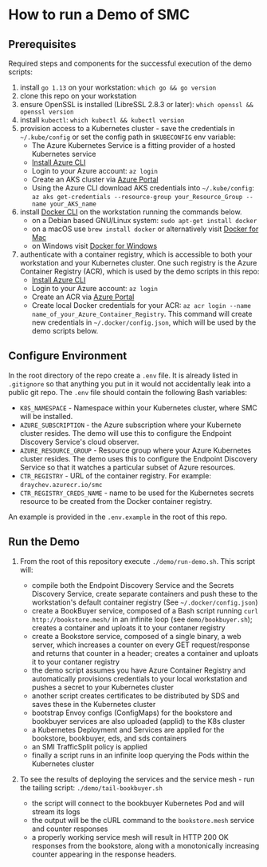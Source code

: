 # How to run a Demo of SMC

## Prerequisites
Required steps and components for the successful execution of the demo scripts:
1. install `go 1.13` on your workstation: `which go && go version` 
1. clone this repo on your workstation
1. ensure OpenSSL is installed (LibreSSL 2.8.3 or later): `which openssl && openssl version`
1. install `kubectl`: `which kubectl && kubectl version`
1. provision access to a Kubernetes cluster - save the credentials in `~/.kube/config` or set the config path in `$KUBECONFIG` env variable:
   - The Azure Kubernetes Service is a fitting provider of a hosted Kubernetes service
   - [Install Azure CLI](https://docs.microsoft.com/en-us/cli/azure/install-azure-cli)
   - Login to your Azure account: `az login`
   - Create an AKS cluster via [Azure Portal](https://portal.azure.com/)
   - Using the Azure CLI download AKS credentials into `~/.kube/config`: `az aks get-credentials --resource-group your_Resource_Group --name your_AKS_name`
1. install [Docker CLI](https://docs.docker.com/v17.12/install/) on the workstation running the commands below.
   - on a Debian based GNU/Linux system: `sudo apt-get install docker`
   - on a macOS use `brew install docker` or alternatively visit [Docker for Mac](https://docs.docker.com/docker-for-mac/install/)
   - on Windows visit [Docker for Windows](https://docs.docker.com/docker-for-windows/install/)
1. authenticate with a container registry, which is accessible to both your workstation and your Kubernetes cluster. One such registry is the Azure Container Registry (ACR), which is used by the demo scripts in this repo:
   - [Install Azure CLI](https://docs.microsoft.com/en-us/cli/azure/install-azure-cli)
   - Login to your Azure account: `az login`
   - Create an ACR via [Azure Portal](https://portal.azure.com/)
   - Create local Docker credentials for your ACR: `az acr login --name name_of_your_Azure_Container_Registry`. This command will create new credentials in `~/.docker/config.json`, which will be used by the demo scripts below.

## Configure Environment
In the root directory of the repo create a `.env` file. It is already listed in `.gitignore` so that anything you put in it would not accidentally leak into a public git repo. The `.env` file should contain the following Bash variables:
   - `K8S_NAMESPACE` - Namespace within your Kubernetes cluster, where SMC will be installed.
   - `AZURE_SUBSCRIPTION` - the Azure subscription where your Kubernete cluster resides. The demo will use this to configure the Endpoint Discovery Service's cloud observer.
   - `AZURE_RESOURCE_GROUP` - Resource group where your Azure Kubernetes cluster resides. The demo uses this to configure the Endpoint Discovery Service so that it watches a particular subset of Azure resources.
   - `CTR_REGISTRY` - URL of the container registry. For example: `draychev.azurecr.io/smc`
   - `CTR_REGISTRY_CREDS_NAME` - name to be used for the Kubernetes secrets resource to be created from the Docker container registry.

An example is provided in the `.env.example` in the root of this repo.

## Run the Demo
1. From the root of this repository execute `./demo/run-demo.sh`. This script will:
   - compile both the Endpoint Discovery Service and the Secrets Discovery Service, create separate containers and push these to the workstation's default container registry (See `~/.docker/config.json`)
   - create a BookBuyer service, composed of a Bash script running `curl http://bookstore.mesh/` in an infinite loop (see `demo/bookbuyer.sh`); creates a container and uploats it to your contaner registry
   - create a Bookstore service, composed of a single binary, a web server, which increases a counter on every GET request/response and returns that counter in a header; creates a container and uploats it to your contaner registry
   - the demo script assumes you have Azure Container Registry and automatically provisions credentials to your local workstation and pushes a secret to your Kubernetes cluster
   - another script creates certificates to be distributed by SDS and saves these in the Kubernetes cluster
   - bootstrap Envoy configs (ConfigMaps) for the bookstore and bookbuyer services are also uploaded (applid) to the K8s cluster
   - a Kubernetes Deployment and Services are applied for the bookstore, bookbuyer, eds, and sds containers
   - an SMI TrafficSplit policy is applied
   - finally a script runs in an infinite loop querying the Pods within the Kubernetes cluster

1. To see the results of deploying the services and the service mesh - run the tailing script: `./demo/tail-bookbuyer.sh`
   - the script will connect to the bookbuyer Kubernetes Pod and will stream its logs
   - the output will be the cURL command to the `bookstore.mesh` service and counter responses
   - a properly working service mesh will result in HTTP 200 OK responses from the bookstore, along with a monotonically increasing counter appearing in the response headers.
